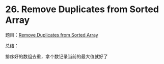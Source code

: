# 26. Remove Duplicates from Sorted Array

题目：[Remove Duplicates from Sorted Array](https://leetcode.com/problems/remove-duplicates-from-sorted-array/description/)

总结：

排序好的数组去重，拿个数记录当前的最大值就好了